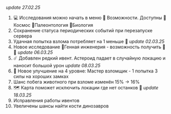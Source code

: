 *update 27.02.25*
1. 💻 Исследования можно начать в меню 🌟 Возможности. Доступны 🌌Космос 🦣Палеонтология 🦠Биология
2. Сохранение статуса периодических событий при перезапуске сервера
3. Удачная попытка взлома потребляет на 1 меньше 💪
*update 02.03.25*
1. Новое исследование 🧬Генная инженерия - возможность получить 🦕🦖
*update 06.03.25*
1. ☄️ Добавлен редкий ивент. Астероид падает в случайную локацию и наносит большой урон
*update 08.03.25*
1. 🔑 Новое улучшение на 4 уровне: Мастер взломщик - 1 попытка 3 силы на хороших замках
2. Шанс побега животного при взломе изменён 15% -> 16% 
3. 🗺️ Карта поможет исключить локации где нет останков 🦣
*update 18.03.25*
1. Исправления работы ивентов
2. Увеличены шансы найти кости динозавров